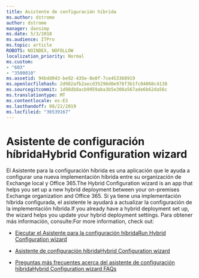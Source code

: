 ```yaml
---
title: Asistente de configuración híbrida
ms.author: dstrome
author: dstrome
manager: dansimp
ms.date: 5/3/2018
ms.audience: ITPro
ms.topic: article
ROBOTS: NOINDEX, NOFOLLOW
localization_priority: Normal
ms.custom:
- "603"
- "3500010"
ms.assetid: 94bdd043-be92-435e-8e0f-7ce453368919
ms.openlocfilehash: 2d982afb2aecd35296d0e978f3b1fc04068c4138
ms.sourcegitcommit: 1d98db8acb9959aba3b5e308a567ade6b62da56c
ms.translationtype: MT
ms.contentlocale: es-ES
ms.lasthandoff: 08/22/2019
ms.locfileid: "36539167"
---
```

# <a name="hybrid-configuration-wizard"></a><span data-ttu-id="2b288-102">Asistente de configuración híbrida</span><span class="sxs-lookup"><span data-stu-id="2b288-102">Hybrid Configuration wizard</span></span>

<span data-ttu-id="2b288-103">El Asistente para la configuración híbrida es una aplicación que le ayuda a configurar una nueva implementación híbrida entre su organización de Exchange local y Office 365.</span><span class="sxs-lookup"><span data-stu-id="2b288-103">The Hybrid Configuration wizard is an app that helps you set up a new hybrid deployment between your on-premises Exchange organization and Office 365.</span></span> <span data-ttu-id="2b288-104">Si ya tiene una implementación híbrida configurada, el asistente le ayudará a actualizar la configuración de la implementación híbrida.</span><span class="sxs-lookup"><span data-stu-id="2b288-104">If you already have a hybrid deployment set up, the wizard helps you update your hybrid deployment settings.</span></span> <span data-ttu-id="2b288-105">Para obtener más información, consulte:</span><span class="sxs-lookup"><span data-stu-id="2b288-105">For more information, check out:</span></span>
  
- [<span data-ttu-id="2b288-106">Ejecutar el Asistente para la configuración híbrida</span><span class="sxs-lookup"><span data-stu-id="2b288-106">Run Hybrid Configuration wizard</span></span>](https://technet.microsoft.com/library/mt595788%28v=exchg.150%29.aspx)

- [<span data-ttu-id="2b288-107">Asistente de configuración híbrida</span><span class="sxs-lookup"><span data-stu-id="2b288-107">Hybrid Configuration wizard</span></span>](https://technet.microsoft.com/library/hh529921%28v=exchg.150%29.aspx)

- [<span data-ttu-id="2b288-108">Preguntas más frecuentes acerca del asistente de configuración híbrida</span><span class="sxs-lookup"><span data-stu-id="2b288-108">Hybrid Configuration wizard FAQs</span></span>](https://technet.microsoft.com/library/mt488940%28v=exchg.150%29.aspx)
